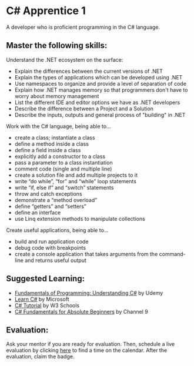 # C# Apprentice 1

A developer who is proficient programming in the C# language.

## Master the following skills:

Understand the .NET ecosystem on the surface:
* Explain the differences between the current versions of .NET
* Explain the types of applications which can be developed using .NET
* Use namespaces to organize and provide a level of separation of code
* Explain how .NET manages memory so that programmers don't have to worry about memory management
* List the different IDE and editor options we have as .NET developers
* Describe the difference between a Project and a Solution
* Describe the inputs, outputs and general process of "building" in .NET

Work with the C# language, being able to...
* create a class; instantiate a class
* define a method inside a class
* define a field inside a class
* explicitly add a constructor to a class
* pass a parameter to a class instantiation
* comment code (single and multiple line)
* create a solution file and add multiple projects to it
* write “do while”, “for” and “while” loop statements
* write “if, else if” and “switch” statements
* throw and catch exceptions
* demonstrate a “method overload” 
* define “getters” and “setters”
* define an interface
* use Linq extension methods to manipulate collections

Create useful applications, being able to...
* build and run application code
* debug code with breakpoints
* create a console application that takes arguments from the command-line and returns useful output

## Suggested Learning:

* [Fundamentals of Programming: Understanding C#](https://www.udemy.com/course/understandingc/) by Udemy
* [Learn C#](https://dotnet.microsoft.com/learn/csharp) by Microsoft
* [C# Tutorial](https://www.w3schools.com/cs/) by W3 Schools
* [C# Fundamentals for Absolute Beginners](https://channel9.msdn.com/Series/CSharp-Fundamentals-for-Absolute-Beginners?l=Lvld4EQIC_2706218949) by Channel 9

## Evaluation:

Ask your mentor if you are ready for evaluation. Then, schedule a live evaluation by clicking [here](http://evals.codex.academy) to find a time on the calendar. After the evaluation, claim the badge.